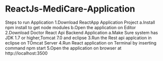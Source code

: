 # ReactJs-MediCare-Application
Steps to run Application
1.Download ReactApp Application Project 
  a.Install npm install to get node modules
  b.Open the application on Editor
2.Download Doctor React Api Backend Application
  a.Make Sure system has JDK 1.7 or higher,Tomcat 7.0 and eclipse 
3.Run the Rest api applcation in eclipse on TOmcat Server
4.Run React application on Terminal by inserting command npm start
5.Open the application on browser at http://localhost:3500
